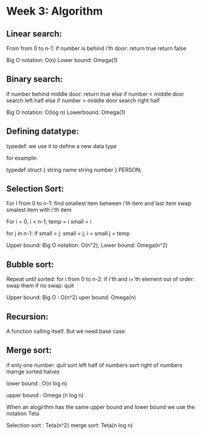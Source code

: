 # Week 3: Algorithm


## Linear search:

From from 0 to n-1:
  if number is behind i'th door:
    return true
return false

Big O notation: O(n)
Lower bound: Omega(1)



## Binary search:

If number behind middle door:
  return true
else if number < middle door
    search left half
else if number > middle door
    search right half

Big O notation: O(log n)
Lowerbound: Omega(1)


## Defining datatype:

typedef: we use it to define a new data type


for example:

typedef struct
{
  string name
  string number
}
PERSON;



## Selection Sort:



For I from 0 to n-1:
  find smallest item between i'th item and last item
  swap smalest item with i'th item
  
  
For i = 0, i < n-1;
  temp = i
  small = i
  
  for j in n-1:
    if small > j:
      small = j;
  i = small
  j  = temp
  
  
  
  
  Upper bound: Big O notation: O(n^2);
  Lower bound: Omega(n^2)
  
  
  
  ## Bubble sort:
  
  Repeat until sorted:
    for i from 0 to n-2:
      if i'th and i+'th element out of order:
        swap them
    if no swap:
      quit
      
 Upper bound:  Big O : O(n^2)
  uper bound: Omega(n)
  
  ## Recursion:
  
  A function calling itself. But we need base case. 
  
  ## Merge sort: 
  
  if only one number:
    quit
  sort left half of numbers
  sort right of numbers
  marrge sorted halves
  
  lower bound : O(n log n)
  
  upper bound : Omega (n log n)
  
  
  When an alogirthm has the same upper bound and lower bound we use the notation Teta
  
  Selection sort : Teta(n^2)
  merge sort: Teta(n log n)
  

